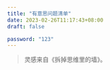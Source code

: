 ```yaml
---
title: "有意思问题清单"
date: 2023-02-26T11:17:43+08:00
draft: false

password: "123"
---
```


> 灵感来自《拆掉思维里的墙》。
